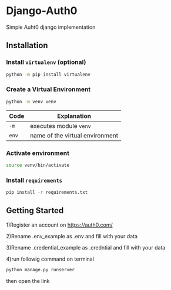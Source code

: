 # Django-Auth0
Simple Auht0 django implementation


## Installation

### Install `virtualenv` (optional)

```sh
python -m pip install virtualenv
```

### Create a Virtual Environment

```sh
python -m venv venv
```

| Code  | Explanation                     |
| ----- | ------------------------------- |
| `-m`  | executes module `venv`          |
| `env` | name of the virtual environment |

### Activate environment

```sh
source venv/bin/activate
```

### Install `requirements`

```sh
pip install -r requirements.txt
```

## Getting Started
1)Register an account on https://auth0.com/ 

2)Rename .env_example as .env and fill with your data

3)Rename .credential_example as .credntial and fill with your data

4)run followig command on terminal 

```sh
python manage.py runserver
```
then open the link
